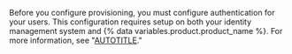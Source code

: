 Before you configure provisioning, you must configure authentication for your users. This configuration requires setup on both your identity management system and {% data variables.product.product_name %}. For more information, see "[AUTOTITLE](/admin/identity-and-access-management/configuring-authentication-for-enterprise-managed-users)."
